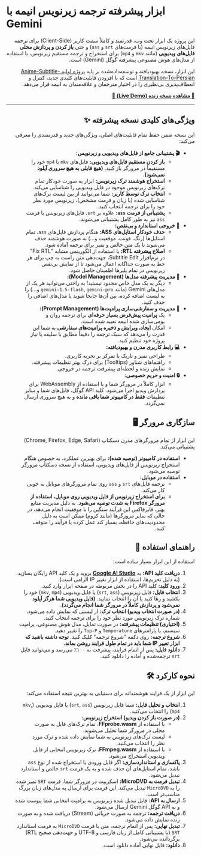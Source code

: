 # ابزار پیشرفته ترجمه زیرنویس انیمه با Gemini

<div dir="rtl">

این پروژه یک ابزار تحت وب، قدرتمند و کاملاً سمت کاربر (Client-Side) برای ترجمه فایل‌های زیرنویس انیمه (با فرمت‌های `srt` و `ass`) و حتی **باز کردن و پردازش محلی فایل‌های ویدیویی** (مانند `mkv` و `mp4`) برای استخراج و ترجمه مستقیم زیرنویس، با استفاده از مدل‌های هوش مصنوعی پیشرفته گوگل (Gemini) است.

این ابزار، نسخه بهبودیافته و توسعه‌داده‌شده بر پایه [پروژه اولیه Anime-Subtitle-Translation-To-Persian](https://github.com/Kthree-K3/Anime-Subtitle-Translator-To-Persian) است که با افزودن قابلیت‌های کلیدی جدید، کنترل و انعطاف‌پذیری بی‌نظیری را در اختیار مترجمان و علاقه‌مندان به انیمه قرار می‌دهد.

[**🚀 مشاهده نسخه زنده (Live Demo) 🚀**](https://kthree-k3.github.io/Anime-Subtitle-Translator-To-Persian-Webpage/)






</div>

---

<h2 align="right">✨ ویژگی‌های کلیدی نسخه پیشرفته</h2>

<div dir="rtl">
این نسخه ضمن حفظ تمام قابلیت‌های اصلی، ویژگی‌های جدید و قدرتمندی را معرفی می‌کند:
<ul>
  <li><b>🎬 پشتیبانی جامع از فایل‌های ویدیویی و زیرنویس:</b>
    <ul>
      <li><b>باز کردن مستقیم فایل‌های ویدیویی:</b> فایل‌های <code>mkv</code> یا <code>mp4</code> خود را مستقیماً در مرورگر باز کنید. <b>(هیچ فایلی به هیچ سروری آپلود نمی‌شود)</b>.</li>
      <li><b>استخراج هوشمند ترک زیرنویس:</b> ابزار به صورت خودکار تمام ترک‌های زیرنویس موجود در فایل ویدیویی را شناسایی می‌کند.</li>
      <li><b>انتخاب ترک توسط کاربر:</b> شما می‌توانید از بین لیست ترک‌های شناسایی شده (با زبان و فرمت مشخص)، زیرنویس مورد نظر خود را برای ترجمه انتخاب کنید.</li>
      <li><b>پشتیبانی از فرمت <code>ass</code>:</b> علاوه بر <code>srt</code>، فایل‌های زیرنویس با فرمت <code>ass</code> نیز به طور کامل پشتیبانی می‌شوند.</li>
    </ul>
  </li>
  <li><b>📄 خروجی استاندارد و بی‌نقص:</b>
    <ul>
      <li><b>حذف خودکار استایل‌های ASS:</b> هنگام پردازش فایل‌های <code>ass</code>، تمام استایل‌ها (رنگ، فونت، موقعیت و...) به صورت هوشمند حذف می‌شوند تا یک متن خالص و تمیز برای ترجمه آماده شود.</li>
      <li><b>اصلاح پیشرفته RTL:</b> با استفاده از الگوریتمی مشابه "Fix RTL" در نرم‌افزار Subtitle Edit، جهت‌دهی متن راست به چپ برای هر خط به صورت جداگانه اعمال می‌شود تا از نمایش بی‌نقص زیرنویس در تمام پلیرها اطمینان حاصل شود.</li>
    </ul>
  </li>
  <li><b>🧰 مدیریت پیشرفته مدل‌ها (Model Management):</b>
    <ul>
      <li>دیگر به یک مدل خاص محدود نیستید! به راحتی می‌توانید هر یک از مدل‌های Gemini (مانند <code>gemini-1.5-flash</code>, <code>gemini-pro</code> و...) را به لیست اضافه کرده، بین آن‌ها جابجا شوید یا مدل‌های اضافی را حذف کنید.</li>
    </ul>
  </li>
  <li><b>📝 مدیریت و سفارشی‌سازی پرامپت‌ها (Prompt Management):</b>
    <ul>
      <li>یک <b>پرامپت پیش‌فرض بسیار حرفه‌ای</b> برای ترجمه روان و بومی‌سازی شده انیمه تعبیه شده است.</li>
      <li>امکان <b>ایجاد، ویرایش و ذخیره پرامپت‌های سفارشی</b> به شما این قدرت را می‌دهد که سبک ترجمه را دقیقاً مطابق با سلیقه یا نیاز پروژه خود تنظیم کنید.</li>
    </ul>
  </li>
  <li><b>💻 رابط کاربری مدرن و بهبودیافته:</b>
    <ul>
      <li>طراحی تمیز و تاریک با تمرکز بر تجربه کاربری.</li>
      <li>راهنماهای شناور (Tooltips) برای درک بهتر تنظیمات پیشرفته.</li>
      <li>نمایش زنده و لحظه‌ای پیشرفت ترجمه در خروجی.</li>
    </ul>
  </li>
  <li><b>🔒 امنیت و حریم خصوصی:</b>
    <ul>
      <li>ابزار کاملاً در مرورگر شما و با استفاده از WebAssembly برای پردازش ویدیو اجرا می‌شود. کلید API گوگل، فایل‌های شما و سایر تنظیمات <b>فقط در کامپیوتر شما باقی مانده</b> و به هیچ سروری ارسال نمی‌گردد.</li>
    </ul>
  </li>
</ul>
</div>

<h2 align="right">🖥️ سازگاری مرورگر</h2>

<div dir="rtl">
این ابزار از تمام مرورگرهای مدرن دسکتاپ (Chrome, Firefox, Edge, Safari) پشتیبانی می‌کند.
<ul>
  <li><b>استفاده در کامپیوتر (توصیه شده):</b> برای بهترین عملکرد، به خصوص هنگام استخراج زیرنویس از فایل‌های ویدیویی، استفاده از نسخه دسکتاپ مرورگر توصیه می‌شود.</li>
  <li><b>استفاده در موبایل:</b>
    <ul>
      <li>ترجمه فایل‌های <code>srt</code> و <code>ass</code> روی تمام مرورگرهای موبایل به خوبی کار می‌کند.</li>
      <li><b>برای استخراج زیرنویس از فایل ویدیویی روی موبایل، استفاده از مرورگر Firefox به شدت توصیه می‌شود.</b> به دلیل مدیریت منابع بهتر، فایرفاکس این فرآیند سنگین را با موفقیت انجام می‌دهد، در حالی که سایر مرورگرها (مانند کروم) ممکن است به دلیل محدودیت‌های حافظه، بسیار کند عمل کرده یا فرآیند را متوقف کنند.</li>
    </ul>
  </li>
</ul>
</div>

<h2 align="right">🚀 راهنمای استفاده</h2>

<div dir="rtl">
استفاده از این ابزار بسیار ساده است:
<ol>
  <li><strong>دریافت کلید API:</strong> به <a href="https://aistudio.google.com/apikey" target="_blank"><strong>Google AI Studio</strong></a> بروید و یک کلید API رایگان بسازید. (به دلیل تحریم‌ها، استفاده از ابزار تغییر IP الزامی است).</li>
  <li><strong>ورود کلید:</strong> کلید API را در بخش مربوطه در صفحه ابزار وارد کنید.</li>
  <li><strong>انتخاب فایل:</strong> فایل زیرنویس (<code>srt</code>, <code>ass</code>) یا فایل ویدیویی (<code>mkv</code>, <code>mp4</code>) خود را بکشید و رها کنید یا آن را انتخاب نمایید. <strong>(فایل ویدیویی شما هرگز آپلود نمی‌شود و پردازش کاملاً در مرورگر شما انجام می‌گردد)</strong>.</li>
  <li><strong>(در صورت انتخاب ویدیو) انتخاب ترک:</strong> از لیستی که نمایش داده می‌شود، شماره ترک زیرنویس مورد نظر خود را برای ترجمه انتخاب کنید.</li>
  <li><strong>(اختیاری) تنظیمات پیشرفته:</strong> در صورت تمایل، مدل هوش مصنوعی، پرامپت سیستم، یا پارامترهای <code>Temperature</code> و <code>Top-P</code> را تغییر دهید.</li>
  <li><strong>شروع ترجمه:</strong> روی دکمه "شروع ترجمه" کلیک کنید. <strong>توجه داشته باشید که ابزار تغییر IP شما باید در تمام طول فرایند روشن بماند.</strong></li>
  <li><strong>دانلود فایل:</strong> پس از اتمام فرایند، پیشرفت به ۱۰۰٪ می‌رسد و می‌توانید فایل <code>srt</code> ترجمه‌شده و آماده را دانلود کنید.</li>
</ol>
</div>

<h2 align="right">🛠️ نحوه کارکرد</h2>

<div dir="rtl">
این ابزار از یک فرایند هوشمندانه برای دستیابی به بهترین نتیجه استفاده می‌کند:
<ol>
  <li><strong>انتخاب و تحلیل فایل:</strong> شما فایل زیرنویس (<code>srt</code>, <code>ass</code>) یا فایل ویدیویی (<code>mkv</code>, <code>mp4</code>) را انتخاب می‌کنید.</li>
  <li><strong>(در صورت باز کردن ویدیو) استخراج زیرنویس:</strong>
    <ul>
      <li>با استفاده از <b>FFprobe.wasm</b>، تمام ترک‌های فایل به صورت محلی در مرورگر شما تحلیل می‌شوند.</li>
      <li>لیست ترک‌های زیرنویس به شما نمایش داده شده و ترک مورد نظر را انتخاب می‌کنید.</li>
      <li>با استفاده از <b>FFmpeg.wasm</b>، ترک زیرنویس انتخابی از فایل ویدیویی استخراج می‌شود.</li>
    </ul>
  </li>
  <li><strong>پاکسازی و استانداردسازی:</strong> اگر فایل ورودی یا استخراج شده از نوع <code>ass</code> باشد، تمام استایل‌های آن حذف شده و به یک فرمت <code>srt</code> خالص و استاندارد تبدیل می‌شود.</li>
  <li><strong>تبدیل فرمت به MicroDVD:</strong> اسکریپت در مرورگر شما، فرمت <code>SRT</code> تمیز شده را به <code>MicroDVD</code> تبدیل می‌کند. این فرمت برای ارسال به مدل‌های زبان بزرگ مناسب‌تر است.</li>
  <li><strong>ارسال به API:</strong> فایل تبدیل شده زیرنویس به پرامپت انتخابی شما پیوست شده و به API گوگل Gemini ارسال می‌شود.</li>
  <li><strong>دریافت ترجمه:</strong> ترجمه به صورت جریانی (Stream) دریافت شده و به صورت زنده نمایش داده می‌شود.</li>
  <li><strong>تبدیل نهایی:</strong> پس از اتمام ترجمه، متن با فرمت <code>MicroDVD</code> به فرمت استاندارد <code>SRT</code> (با پشتیبانی کامل از زبان فارسی و UTF-8 و جهت‌دهی صحیح RTL) برگردانده می‌شود.</li>
  <li><strong>دانلود:</strong> فایل نهایی آماده دانلود است.</li>
</ol>
</div>
